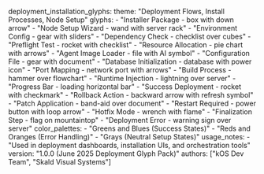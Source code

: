 deployment_installation_glyphs:
  theme: "Deployment Flows, Install Processes, Node Setup"
  glyphs:
    - "Installer Package - box with down arrow"
    - "Node Setup Wizard - wand with server rack"
    - "Environment Config - gear with sliders"
    - "Dependency Check - checklist over cubes"
    - "Preflight Test - rocket with checklist"
    - "Resource Allocation - pie chart with arrows"
    - "Agent Image Loader - file with AI symbol"
    - "Configuration File - gear with document"
    - "Database Initialization - database with power icon"
    - "Port Mapping - network port with arrows"
    - "Build Process - hammer over flowchart"
    - "Runtime Injection - lightning over server"
    - "Progress Bar - loading horizontal bar"
    - "Success Deployment - rocket with checkmark"
    - "Rollback Action - backward arrow with refresh symbol"
    - "Patch Application - band-aid over document"
    - "Restart Required - power button with loop arrow"
    - "Hotfix Mode - wrench with flame"
    - "Finalization Step - flag on mountaintop"
    - "Deployment Error - warning sign over server"
  color_palettes:
    - "Greens and Blues (Success States)"
    - "Reds and Oranges (Error Handling)"
    - "Grays (Neutral Setup States)"
  usage_notes:
    - "Used in deployment dashboards, installation UIs, and orchestration tools"
  version: "1.0.0 (June 2025 Deployment Glyph Pack)"
  authors: ["kOS Dev Team", "Skald Visual Systems"]

